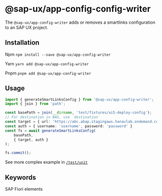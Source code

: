 # @sap-ux/app-config-config-writer

The `@sap-ux/app-config-writer` adds or removes a smartlinks configuration to an SAP UX project. 

## Installation
Npm
`npm install --save @sap-ux/app-config-writer`

Yarn
`yarn add @sap-ux/app-config-writer`

Pnpm
`pnpm add @sap-ux/app-config-writer`

## Usage
```Typescript
import { generateSmartLinksConfig } from '@sap-ux/app-config-writer';
import { join } from 'path';

const basePath = join(__dirname, 'test/fixtures/ui5-deploy-config');
// For destination in BAS, use `destination`
const target = { url: 'https://abc.abap.stagingaws.hanavlab.ondemand.com', client: '000' }
const auth = { username: 'username', password: 'password' }
const fs = await generateSmartLinksConfig(
    basePath,
    { target, auth }
);

fs.commit();
```

See more complex example in [`/test/unit`](./test/unit)

## Keywords
SAP Fiori elements